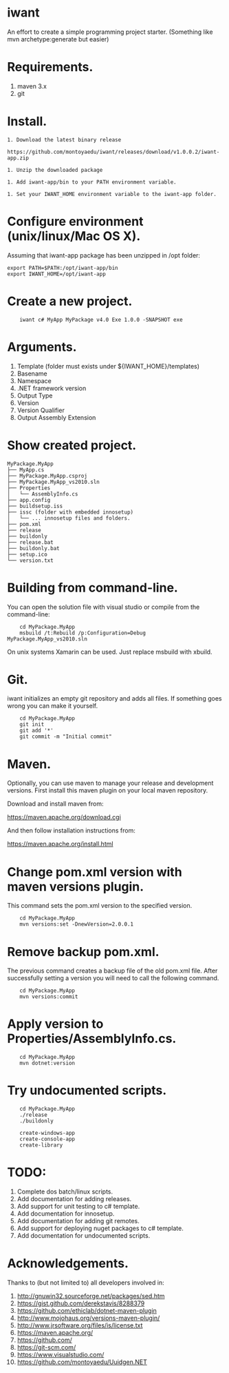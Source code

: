 # iwant
An effort to create a simple programming project starter. (Something like mvn archetype:generate but easier)

Requirements.
=============

1. maven 3.x
1. git

Install.
========

    1. Download the latest binary release

	https://github.com/montoyaedu/iwant/releases/download/v1.0.0.2/iwant-app.zip

    1. Unzip the downloaded package

    1. Add iwant-app/bin to your PATH environment variable.

    1. Set your IWANT_HOME environment variable to the iwant-app folder.

Configure environment (unix/linux/Mac OS X).
============================================

Assuming that iwant-app package has been unzipped in /opt folder:

`````
export PATH=$PATH:/opt/iwant-app/bin
export IWANT_HOME=/opt/iwant-app
`````

Create a new project.
=====================

`````
    iwant c# MyApp MyPackage v4.0 Exe 1.0.0 -SNAPSHOT exe
`````

Arguments.
==========

1. Template (folder must exists under ${IWANT_HOME}/templates)
2. Basename
3. Namespace
4. .NET framework version
5. Output Type
6. Version
7. Version Qualifier
8. Output Assembly Extension

Show created project.
=====================

`````
MyPackage.MyApp
├── MyApp.cs
├── MyPackage.MyApp.csproj
├── MyPackage.MyApp_vs2010.sln
├── Properties
│   └── AssemblyInfo.cs
├── app.config
├── buildsetup.iss
├── issc (folder with embedded innosetup)
│   └── ... innosetup files and folders.
├── pom.xml
├── release
├── buildonly
├── release.bat
├── buildonly.bat
├── setup.ico
└── version.txt
`````

Building from command-line.
===========================

You can open the solution file with visual studio or compile from the command-line:

`````
    cd MyPackage.MyApp
    msbuild /t:Rebuild /p:Configuration=Debug MyPackage.MyApp_vs2010.sln
`````

On unix systems Xamarin can be used. Just replace msbuild with xbuild.

Git.
====

iwant initializes an empty git repository and adds all files. If something goes wrong you can make it yourself.

`````
    cd MyPackage.MyApp
    git init
    git add '*'
    git commit -m "Initial commit"
`````

Maven.
======

Optionally, you can use maven to manage your release and development versions. First install this maven plugin on your local maven repository.

Download and install maven from:

https://maven.apache.org/download.cgi

And then follow installation instructions from:

https://maven.apache.org/install.html

Change pom.xml version with maven versions plugin.
==================================================

This command sets the pom.xml version to the specified version.

`````
    cd MyPackage.MyApp
    mvn versions:set -DnewVersion=2.0.0.1
`````

Remove backup pom.xml.
======================

The previous command creates a backup file of the old pom.xml file. After successfully setting a version you will need to call the following command.

`````
    cd MyPackage.MyApp
    mvn versions:commit
`````

Apply version to Properties/AssemblyInfo.cs.
============================================

`````
    cd MyPackage.MyApp
    mvn dotnet:version
`````

Try undocumented scripts.
=========================

`````
    cd MyPackage.MyApp
    ./release
    ./buildonly
`````

`````
    create-windows-app
    create-console-app
    create-library
`````

TODO:
=====

1. Complete dos batch/linux scripts.
1. Add documentation for adding releases.
1. Add support for unit testing to c# template.
1. Add documentation for innosetup.
1. Add documentation for adding git remotes.
1. Add support for deploying nuget packages to c# template.
1. Add documentation for undocumented scripts.

Acknowledgements.
=================

Thanks to (but not limited to) all developers involved in:

1. http://gnuwin32.sourceforge.net/packages/sed.htm
1. https://gist.github.com/derekstavis/8288379
1. https://github.com/ethiclab/dotnet-maven-plugin
1. http://www.mojohaus.org/versions-maven-plugin/
1. http://www.jrsoftware.org/files/is/license.txt
1. https://maven.apache.org/
1. https://github.com/
1. https://git-scm.com/
1. https://www.visualstudio.com/
1. https://github.com/montoyaedu/Uuidgen.NET
